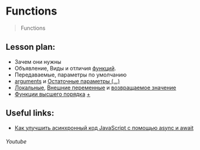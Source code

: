 ﻿# Functions
> Functions


## Lesson plan:
+ Зачем они нужны
+ Объявление, Виды и отличия [функций](https://developer.mozilla.org/ru/docs/Web/JavaScript/Reference/Functions).
+ Передаваемые, параметры по умолчанию 
+ [arguments](https://learn.javascript.ru/rest-parameters-spread-operator#the-arguments-variable) и [Остаточные параметры (...)](https://learn.javascript.ru/rest-parameters-spread-operator#ostatochnye-parametry)
+ [Локальные](https://learn.javascript.ru/function-basics#lokalnye-peremennye), [Внешние переменные](https://learn.javascript.ru/function-basics#vneshnie-peremennye) и [возвращаемое значение](https://developer.mozilla.org/ru/docs/Learn/JavaScript/Building_blocks/Return_values)
+ [Функции высшего порядка](https://habr.com/ru/post/261723/) [+](https://habr.com/ru/company/ruvds/blog/428570/)


## Useful links:
+ [Как улучшить асинхронный код JavaScript с помощью async и await](https://webformyself.com/javascript-s-pomoshhyu-async-i-await/)


###### Youtube
